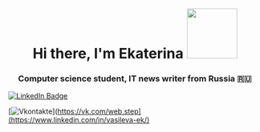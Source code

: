 


<h1 align="center">Hi there, I'm Ekaterina</a>  
 <img src="https://media.giphy.com/media/Qp8JVw4n37No6spF3s/giphy.gif" width="100"/>
<h3 align="center">Computer science student, IT news writer from Russia 🇷🇺</h3>



<div id="badges">
 <a href="www.linkedin.com//in/vasileva-ek">
  <img src="https://img.shields.io/badge/LinkedIn-blue?style=for-the-badge&logo=linkedin&logoColor=white" alt="LinkedIn Badge"/>
</a>

[![Vkontakte](https://img.shields.io/badge/-Vkontakte-003f5c?style=for-the-badge&logo=Vk)](https://vk.com/web.step](https://www.linkedin.com/in/vasileva-ek/)
